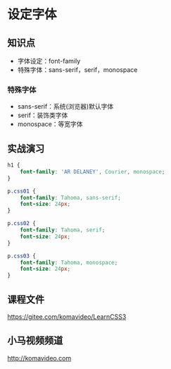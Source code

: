 设定字体
========

## 知识点

* 字体设定：font-family
* 特殊字体：sans-serif，serif，monospace

### 特殊字体

* sans-serif：系统(浏览器)默认字体
* serif：装饰类字体
* monospace：等宽字体

## 实战演习

~~~css
h1 {
    font-family: 'AR DELANEY', Courier, monospace;
}

p.css01 {
    font-family: Tahoma, sans-serif;
    font-size: 24px;
}

p.css02 {
    font-family: Tahoma, serif;
    font-size: 24px;
}

p.css03 {
    font-family: Tahoma, monospace;
    font-size: 24px;
}
~~~

## 课程文件

https://gitee.com/komavideo/LearnCSS3

## 小马视频频道

http://komavideo.com
